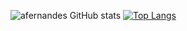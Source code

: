 ![afernandes GitHub stats](https://github-readme-stats.vercel.app/api?username=afernandes&show_icons=true&theme=chartreuse-dark)
[![Top Langs](https://github-readme-stats.vercel.app/api/top-langs/?username=afernandes&layout=compact&theme=chartreuse-dark)](https://github.com/anuraghazra/github-readme-stats)



<!--
**afernandes/afernandes** is a ✨ _special_ ✨ repository because its `README.md` (this file) appears on your GitHub profile.

Here are some ideas to get you started:

- 🔭 I’m currently working on ...
- 🌱 I’m currently learning ...
- 👯 I’m looking to collaborate on ...
- 🤔 I’m looking for help with ...
- 💬 Ask me about ...
- 📫 How to reach me: ...
- 😄 Pronouns: ...
- ⚡ Fun fact: ...
-->
